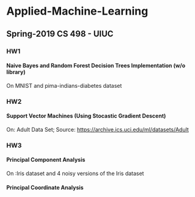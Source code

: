 # Applied-Machine-Learning
## Spring-2019 CS 498 - UIUC

### HW1
#### Naive Bayes and Random Forest Decision Trees Implementation (w/o library)
On MNIST and pima-indians-diabetes dataset

### HW2
#### Support Vector Machines (Using Stocastic Gradient Descent)
On: Adult Data Set; Source: https://archive.ics.uci.edu/ml/datasets/Adult

### HW3
#### Principal Component Analysis
On :Iris dataset and 4 noisy versions of the Iris dataset

#### Principal Coordinate Analysis
